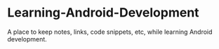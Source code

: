 # Learning-Android-Development
A place to keep notes, links, code snippets, etc, while learning Android development.
